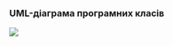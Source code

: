 ### UML-діаграма програмних класів

![](https://github.com/oleksandrblazhko/eai205-chobotar/blob/laboratory-work-6/2.5-UMLProgramClasses/%D0%94%D0%B8%D0%B0%D0%B3%D1%80%D0%B0%D0%BC%D0%BC%D0%B0%20%D0%B1%D0%B5%D0%B7%20%D0%BD%D0%B0%D0%B7%D0%B2%D0%B0%D0%BD%D0%B8%D1%8F.jpg)
